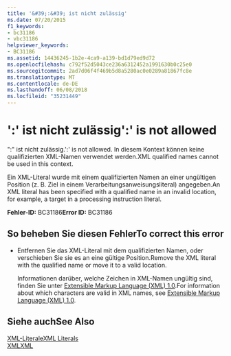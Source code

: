 ```yaml
---
title: '&#39;:&#39; ist nicht zulässig'
ms.date: 07/20/2015
f1_keywords:
- bc31186
- vbc31186
helpviewer_keywords:
- BC31186
ms.assetid: 14436245-1b2e-4ca9-a139-bd1d79ed9d72
ms.openlocfilehash: c792f52d5043ce236a6312452a1991630b0c25e0
ms.sourcegitcommit: 2ad7d06f4f469b5d8a5280ac0e0289a81867fc8e
ms.translationtype: MT
ms.contentlocale: de-DE
ms.lasthandoff: 06/08/2018
ms.locfileid: "35231449"
---
```

# <a name="3939-is-not-allowed"></a><span data-ttu-id="3b0bf-102">&#39;:&#39; ist nicht zulässig</span><span class="sxs-lookup"><span data-stu-id="3b0bf-102">&#39;:&#39; is not allowed</span></span>
<span data-ttu-id="3b0bf-103">":" ist nicht zulässig.</span><span class="sxs-lookup"><span data-stu-id="3b0bf-103">':' is not allowed.</span></span> <span data-ttu-id="3b0bf-104">In diesem Kontext können keine qualifizierten XML-Namen verwendet werden.</span><span class="sxs-lookup"><span data-stu-id="3b0bf-104">XML qualified names cannot be used in this context.</span></span>  
  
 <span data-ttu-id="3b0bf-105">Ein XML-Literal wurde mit einem qualifizierten Namen an einer ungültigen Position (z. B. Ziel in einem Verarbeitungsanweisungsliteral) angegeben.</span><span class="sxs-lookup"><span data-stu-id="3b0bf-105">An XML literal has been specified with a qualified name in an invalid location, for example, a target in a processing instruction literal.</span></span>  
  
 <span data-ttu-id="3b0bf-106">**Fehler-ID:** BC31186</span><span class="sxs-lookup"><span data-stu-id="3b0bf-106">**Error ID:** BC31186</span></span>  
  
## <a name="to-correct-this-error"></a><span data-ttu-id="3b0bf-107">So beheben Sie diesen Fehler</span><span class="sxs-lookup"><span data-stu-id="3b0bf-107">To correct this error</span></span>  
  
-   <span data-ttu-id="3b0bf-108">Entfernen Sie das XML-Literal mit dem qualifizierten Namen, oder verschieben Sie sie es an eine gültige Position.</span><span class="sxs-lookup"><span data-stu-id="3b0bf-108">Remove the XML literal with the qualified name or move it to a valid location.</span></span>  
  
     <span data-ttu-id="3b0bf-109">Informationen darüber, welche Zeichen in XML-Namen ungültig sind, finden Sie unter [Extensible Markup Language (XML) 1.0](https://www.w3.org/TR/xml).</span><span class="sxs-lookup"><span data-stu-id="3b0bf-109">For information about which characters are valid in XML names, see [Extensible Markup Language (XML) 1.0](https://www.w3.org/TR/xml).</span></span>  
  
## <a name="see-also"></a><span data-ttu-id="3b0bf-110">Siehe auch</span><span class="sxs-lookup"><span data-stu-id="3b0bf-110">See Also</span></span>  
 [<span data-ttu-id="3b0bf-111">XML-Literale</span><span class="sxs-lookup"><span data-stu-id="3b0bf-111">XML Literals</span></span>](../../visual-basic/language-reference/xml-literals/index.md)  
 [<span data-ttu-id="3b0bf-112">XML</span><span class="sxs-lookup"><span data-stu-id="3b0bf-112">XML</span></span>](../../visual-basic/programming-guide/language-features/xml/index.md)
